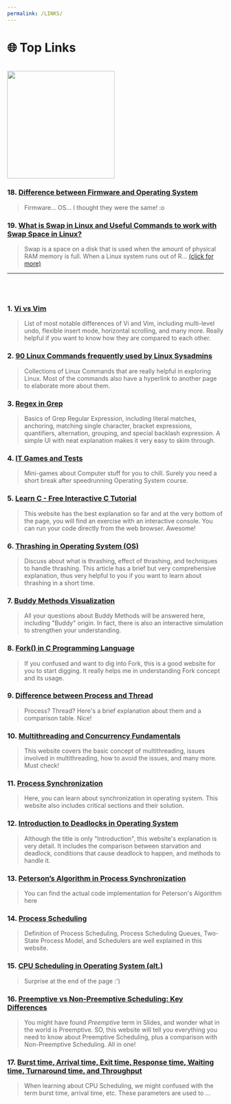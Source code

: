 ```yaml
---
permalink: /LINKS/
---
```



# 🌐 Top Links

<br>

<img style="width: 250px" src="https://thumbs.gfycat.com/OptimisticNauticalAnnashummingbird-max-1mb.gif">

### 18. [Difference between Firmware and Operating System](https://www.geeksforgeeks.org/difference-between-firmware-and-operating-system/)
> Firmware... OS... I thought they were the same! :o

### 19. [What is Swap in Linux and Useful Commands to work with Swap Space in Linux?](https://www.devopsschool.com/blog/what-is-swap-in-linux-and-useful-commands-to-work-with-swap-space-in-linux/)
> Swap is a space on a disk that is used when the amount of physical RAM memory is full. When a Linux system runs out of R... [(click for more)](https://www.devopsschool.com/blog/what-is-swap-in-linux-and-useful-commands-to-work-with-swap-space-in-linux/)

---

<br>
<br>



### 1. [Vi vs Vim](https://www.shell-tips.com/linux/vi-vs-vim/)
> List of most notable differences of Vi and Vim, including multi-level undo, flexible insert mode, horizontal scrolling, and many more. Really helpful if you want to know how they are compared to each other.

### 2. [90 Linux Commands frequently used by Linux Sysadmins](https://haydenjames.io/90-linux-commands-frequently-used-by-linux-sysadmins/)
> Collections of Linux Commands that are really helpful in exploring Linux. Most of the commands also have a hyperlink to another page to elaborate more about them.

### 3. [Regex in Grep](https://linuxize.com/post/regular-expressions-in-grep/)
> Basics of Grep Regular Expression, including literal matches, anchoring, matching single character, bracket expressions, quantifiers, alternation, grouping, and special backlash expression. A simple UI with neat explanation makes it very easy to skim through.

### 4. [IT Games and Tests](http://planeta42.com/it/technology.html)
> Mini-games about Computer stuff for you to chill. Surely you need a short break after speedrunning Operating System course.

### 5. [Learn C - Free Interactive C Tutorial](https://www.learn-c.org/)
> This website has the best explanation so far and at the very bottom of the page, you will find an exercise with an interactive console. You can run your code directly from the web browser. Awesome!

### 6. [Thrashing in Operating System (OS)](https://www.thecrazyprogrammer.com/2019/02/thrashing-in-operating-system-os.html)
> Discuss about what is thrashing, effect of thrashing, and techniques to handle thrashing. This article has a brief but very comprehensive explanation, thus very helpful to you if you want to learn about thrashing in a short time.

### 7. [Buddy Methods Visualization](https://opendsa-server.cs.vt.edu/ODSA/Books/Everything/html/Buddy.html)
> All your questions about Buddy Methods will be answered here, including "Buddy" origin. In fact, there is also an interactive simulation to strengthen your understanding.

### 8. [Fork() in C Programming Language](https://www.section.io/engineering-education/fork-in-c-programming-language/)
> If you confused and want to dig into Fork, this is a good website for you to start digging. It really helps me in understanding Fork concept and its usage.

### 9. [Difference between Process and Thread](https://www.tutorialspoint.com/difference-between-process-and-thread)
> Process? Thread? Here's a brief explanation about them and a comparison table. Nice!

### 10. [Multithreading and Concurrency Fundamentals](https://www.educative.io/blog/multithreading-and-concurrency-fundamentals)
> This website covers the basic concept of multithreading, issues involved in multithreading, how to avoid the issues, and many more. Must check!

### 11. [Process Synchronization](https://www.studytonight.com/operating-system/process-synchronization)
> Here, you can learn about synchronization in operating system. This website also includes critical sections and their solution.

### 12. [Introduction to Deadlocks in Operating System](https://www.studytonight.com/operating-system/deadlocks)
> Although the title is only "Introduction", this website's explanation is very detail. It includes the comparison between starvation and deadlock, conditions that cause deadlock to happen, and methods to handle it.

### 13. [Peterson’s Algorithm in Process Synchronization](https://www.geeksforgeeks.org/petersons-algorithm-in-process-synchronization)
> You can find the actual code implementation for Peterson's Algorithm here

### 14. [Process Scheduling](https://www.tutorialspoint.com/operating_system/os_process_scheduling.htm)
> Definition of Process Scheduling, Process Scheduling Queues, Two-State Process Model, and Schedulers are well explained in this website.

### 15. [CPU Scheduling in Operating System (alt.)](https://www.studytonight.com/operating-system/cpu-scheduling)
> Surprise at the end of the page :')

### 16. [Preemptive vs Non-Preemptive Scheduling: Key Differences](https://www.guru99.com/preemptive-vs-non-preemptive-scheduling.html)
> You might have found _Preemptive_ term in Slides, and wonder what in the world is Preemptive. SO, this website will tell you everything you need to know about Preemptive Scheduling, plus a comparison with Non-Preemptive Scheduling. All in one!

### 17. [Burst time, Arrival time, Exit time, Response time, Waiting time, Turnaround time, and Throughput](https://afteracademy.com/blog/what-is-burst-arrival-exit-response-waiting-turnaround-time-and-throughput)
> When learning about CPU Scheduling, we might confused with the term burst time, arrival time, etc. These parameters are used to ...
